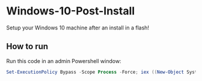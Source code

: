 # Windows-10-Post-Install
Setup your Windows 10 machine after an install in a flash!

## How to run

Run this code in an admin Powershell window:
```powershell
Set-ExecutionPolicy Bypass -Scope Process -Force; iex ((New-Object System.Net.WebClient).DownloadString('https://raw.githubusercontent.com/DungFu/Windows-10-Post-Install/master/Post-Install.ps1'))
```
